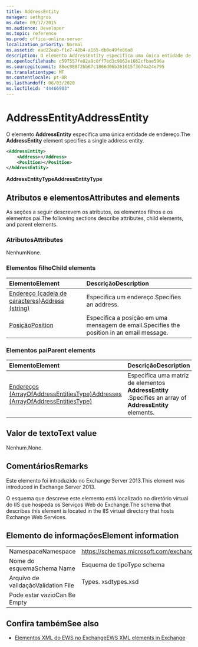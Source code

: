 ```yaml
---
title: AddressEntity
manager: sethgros
ms.date: 09/17/2015
ms.audience: Developer
ms.topic: reference
ms.prod: office-online-server
localization_priority: Normal
ms.assetid: ead22eab-f1e7-48b4-a165-db0e49fe86a8
description: O elemento AddressEntity especifica uma única entidade de endereço.
ms.openlocfilehash: c597557fe02a9c0ff7ed3c9862e1662cfbae596a
ms.sourcegitcommit: 88ec988f2bb67c1866d06b361615f3674a24e795
ms.translationtype: MT
ms.contentlocale: pt-BR
ms.lasthandoff: 06/03/2020
ms.locfileid: "44466903"
---
```

# <a name="addressentity"></a><span data-ttu-id="83362-103">AddressEntity</span><span class="sxs-lookup"><span data-stu-id="83362-103">AddressEntity</span></span>

<span data-ttu-id="83362-104">O elemento **AddressEntity** especifica uma única entidade de endereço.</span><span class="sxs-lookup"><span data-stu-id="83362-104">The **AddressEntity** element specifies a single address entity.</span></span> 
  
```XML
<AddressEntity>
    <Address></Address>
    <Position></Position>
</AddressEntity>
```

 <span data-ttu-id="83362-105">**AddressEntityType**</span><span class="sxs-lookup"><span data-stu-id="83362-105">**AddressEntityType**</span></span>
## <a name="attributes-and-elements"></a><span data-ttu-id="83362-106">Atributos e elementos</span><span class="sxs-lookup"><span data-stu-id="83362-106">Attributes and elements</span></span>

<span data-ttu-id="83362-107">As seções a seguir descrevem os atributos, os elementos filhos e os elementos pai.</span><span class="sxs-lookup"><span data-stu-id="83362-107">The following sections describe attributes, child elements, and parent elements.</span></span>
  
### <a name="attributes"></a><span data-ttu-id="83362-108">Atributos</span><span class="sxs-lookup"><span data-stu-id="83362-108">Attributes</span></span>

<span data-ttu-id="83362-109">Nenhum</span><span class="sxs-lookup"><span data-stu-id="83362-109">None.</span></span>
  
### <a name="child-elements"></a><span data-ttu-id="83362-110">Elementos filho</span><span class="sxs-lookup"><span data-stu-id="83362-110">Child elements</span></span>

|<span data-ttu-id="83362-111">**Elemento**</span><span class="sxs-lookup"><span data-stu-id="83362-111">**Element**</span></span>|<span data-ttu-id="83362-112">**Descrição**</span><span class="sxs-lookup"><span data-stu-id="83362-112">**Description**</span></span>|
|:-----|:-----|
|[<span data-ttu-id="83362-113">Endereço (cadeia de caracteres)</span><span class="sxs-lookup"><span data-stu-id="83362-113">Address (string)</span></span>](address-string.md) <br/> |<span data-ttu-id="83362-114">Especifica um endereço.</span><span class="sxs-lookup"><span data-stu-id="83362-114">Specifies an address.</span></span>  <br/> |
|[<span data-ttu-id="83362-115">Posição</span><span class="sxs-lookup"><span data-stu-id="83362-115">Position</span></span>](position.md) <br/> |<span data-ttu-id="83362-116">Especifica a posição em uma mensagem de email.</span><span class="sxs-lookup"><span data-stu-id="83362-116">Specifies the position in an email message.</span></span>  <br/> |
   
### <a name="parent-elements"></a><span data-ttu-id="83362-117">Elementos pai</span><span class="sxs-lookup"><span data-stu-id="83362-117">Parent elements</span></span>

|<span data-ttu-id="83362-118">**Elemento**</span><span class="sxs-lookup"><span data-stu-id="83362-118">**Element**</span></span>|<span data-ttu-id="83362-119">**Descrição**</span><span class="sxs-lookup"><span data-stu-id="83362-119">**Description**</span></span>|
|:-----|:-----|
|[<span data-ttu-id="83362-120">Endereços (ArrayOfAddressEntitiesType)</span><span class="sxs-lookup"><span data-stu-id="83362-120">Addresses (ArrayOfAddressEntitiesType)</span></span>](addresses-arrayofaddressentitiestype.md) <br/> |<span data-ttu-id="83362-121">Especifica uma matriz de elementos **AddressEntity** .</span><span class="sxs-lookup"><span data-stu-id="83362-121">Specifies an array of **AddressEntity** elements.</span></span>  <br/> |
   
## <a name="text-value"></a><span data-ttu-id="83362-122">Valor de texto</span><span class="sxs-lookup"><span data-stu-id="83362-122">Text value</span></span>

<span data-ttu-id="83362-123">Nenhum.</span><span class="sxs-lookup"><span data-stu-id="83362-123">None.</span></span>
  
## <a name="remarks"></a><span data-ttu-id="83362-124">Comentários</span><span class="sxs-lookup"><span data-stu-id="83362-124">Remarks</span></span>

<span data-ttu-id="83362-125">Este elemento foi introduzido no Exchange Server 2013.</span><span class="sxs-lookup"><span data-stu-id="83362-125">This element was introduced in Exchange Server 2013.</span></span>
  
<span data-ttu-id="83362-126">O esquema que descreve este elemento está localizado no diretório virtual do IIS que hospeda os Serviços Web do Exchange.</span><span class="sxs-lookup"><span data-stu-id="83362-126">The schema that describes this element is located in the IIS virtual directory that hosts Exchange Web Services.</span></span>
  
## <a name="element-information"></a><span data-ttu-id="83362-127">Elemento de informações</span><span class="sxs-lookup"><span data-stu-id="83362-127">Element information</span></span>

|||
|:-----|:-----|
|<span data-ttu-id="83362-128">Namespace</span><span class="sxs-lookup"><span data-stu-id="83362-128">Namespace</span></span>  <br/> |https://schemas.microsoft.com/exchange/services/2006/types  <br/> |
|<span data-ttu-id="83362-129">Nome do esquema</span><span class="sxs-lookup"><span data-stu-id="83362-129">Schema Name</span></span>  <br/> |<span data-ttu-id="83362-130">Esquema de tipo</span><span class="sxs-lookup"><span data-stu-id="83362-130">Type schema</span></span>  <br/> |
|<span data-ttu-id="83362-131">Arquivo de validação</span><span class="sxs-lookup"><span data-stu-id="83362-131">Validation File</span></span>  <br/> |<span data-ttu-id="83362-132">Types. xsd</span><span class="sxs-lookup"><span data-stu-id="83362-132">types.xsd</span></span>  <br/> |
|<span data-ttu-id="83362-133">Pode estar vazio</span><span class="sxs-lookup"><span data-stu-id="83362-133">Can Be Empty</span></span>  <br/> ||
   
## <a name="see-also"></a><span data-ttu-id="83362-134">Confira também</span><span class="sxs-lookup"><span data-stu-id="83362-134">See also</span></span>

- [<span data-ttu-id="83362-135">Elementos XML do EWS no Exchange</span><span class="sxs-lookup"><span data-stu-id="83362-135">EWS XML elements in Exchange</span></span>](ews-xml-elements-in-exchange.md)


